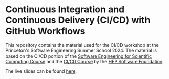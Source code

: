 # Continuous Integration and Continuous Delivery (CI/CD) with GitHub Workflows

This repository contains the material used for the CI/CD workshop at the Princeton's Software Engineering Summer School 2024. The material is based on the CI/CD portion of the [Software Engineering for Scientific Computing Course](https://henryiii.github.io/se-for-sci/content/intro.html) and the [CI/CD Course](https://hsf-training.github.io/hsf-training-cicd-github/) by the [HEP Software Foundation](https://hepsoftwarefoundation.org/).

The live slides can be found [here](https://ariostas-talks.github.io/2024-07-31-cicd).